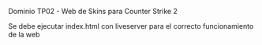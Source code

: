 Dominio TP02 - Web de Skins para Counter Strike 2

Se debe ejecutar index.html con liveserver para el correcto funcionamiento de la web